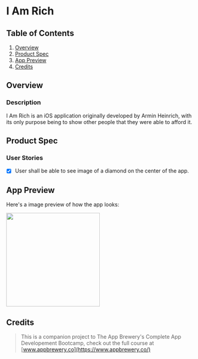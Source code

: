 # I Am Rich

## Table of Contents
1. [Overview](#Overview)
2. [Product Spec](#Product-Spec)
3. [App Preview](#App-Preview)
4. [Credits](#Credits)

## Overview
### Description

I Am Rich is an iOS application originally developed by Armin Heinrich, with its only purpose being to show other people that they were able to afford it.

## Product Spec
### User Stories

- [X] User shall be able to see image of a diamond on the center of the app.

## App Preview

Here's a image preview of how the app looks:

<img src="https://imgur.com/miQUWci.png" width=250><br>

## Credits

>This is a companion project to The App Brewery's Complete App Developement Bootcamp, check out the full course at [www.appbrewery.co](https://www.appbrewery.co/)
